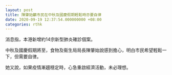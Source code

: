 ```yaml
---
layout: post
title: 陳肇始籲市民在中秋及國慶假期輕鬆時亦要自律
date: 2020-09-19 12:37:54.000000000 +08:00
categories: rthk
---
```


消息指，本港新增約14宗新型肺炎確診個案。

中秋及國慶假期將至，食物及衞生局局長陳肇始說感到擔心，明白市民希望輕鬆一下，但需要自律。

她又說，如果疫情漸趨穩定時，心急重啟經濟活動，未必理想。
